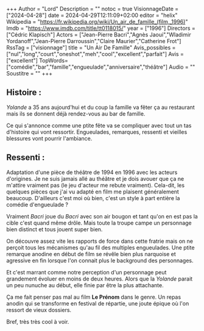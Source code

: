 +++
Author = "Lord"
Description = ""
notoc = true
VisionnageDate = ["2024-04-28"]
date = 2024-04-29T12:11:09+02:00
editor = "helix"
Wikipedia = "https://fr.wikipedia.org/wiki/Un_air_de_famille_(film,_1996)"
Imdb = "https://www.imdb.com/title/tt0118015/"
year = ["1996"]
Directors = ["Cédric Klapisch"]
Actors = ["Jean-Pierre Bacri","Agnès Jaoui","Wladimir Yordanoff","Jean-Pierre Darroussin","Claire Maurier","Catherine Frot"]
RssTag = ["visionnage"]
title = "Un Air De Famille"
Avis_possibles = ["nul","long","court","oneshot","meh","cool","excellent","parfait"]
Avis = ["excellent"] 
TopWords=["comédie","bar","famille","engueulade","anniversaire","théâtre"]
Audio = ""
Soustitre = ""
+++
## Histoire : 
*Yolande* a 35 ans aujourd'hui et du coup la famille va fêter ça au restaurant mais ils se donnent déjà rendez-vous au bar de famille.

Ce qui s'annonce comme une ptite fête va se compliquer avec tout un tas d'histoire qui vont ressortir.
Engueulades, remarques, ressenti et vieilles blessures vont pourrir l'ambiance.

## Ressenti :
Adaptation d'une pièce de théâtre de 1994 en 1996 avec les acteurs d'origines.
Je ne suis jamais allé au théâtre et je dois avouer que ça ne m'attire vraiment pas (le jeu d'acteur me rebute vraiment).
Cela-dit, les quelques pièces que j'ai vu adapté en film me plaisent généralement beaucoup.
D'ailleurs c'est moi où bien, c'est un style à part entière la comédie d'engueulade ?

Vraiment *Bacri* joue du *Bacri* avec son air bougon et tant qu'on en est pas la cible c'est quand même drôle.
Mais toute la troupe campe un personnage bien distinct et tous jouent super bien.

On découvre assez vite les rapports de force dans cette fratrie mais on ne perçoit tous les mécanismes qu'au fil des multiples engueulades.
Une ptite remarque anodine en début de film se révêle bien plus narquoise et agressive en fin lorsque l'on connait plus le background des personnages.

Et c'est marrant comme notre perception d'un personnage peut grandement évoluer en moins de deux heures.
Alors que la *Yolande* parait un peu nunuche au début, elle finie par être la plus attachante.

Ça me fait penser pas mal au film **Le Prénom** dans le genre.
Un repas anodin qui se transforme en festival de répartie, une joute épique où l'on ressort de vieux dossiers.

Bref, très très cool à voir.
